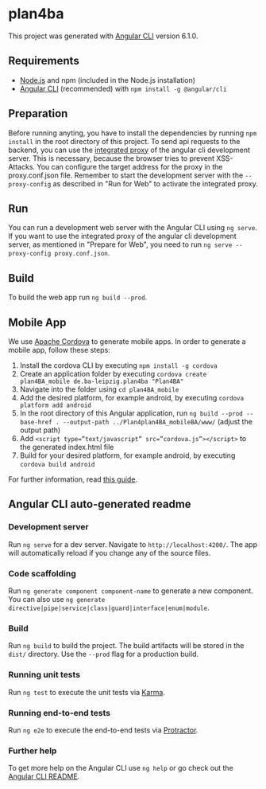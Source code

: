 # plan4ba

This project was generated with [Angular CLI](https://github.com/angular/angular-cli) version 6.1.0.

## Requirements

- [Node.js](https://nodejs.org/en/download/) and npm (included in the Node.js installation)
- [Angular CLI](https://github.com/angular/angular-cli) (recommended) with `npm install -g @angular/cli`

## Preparation

Before running anyting, you have to install the dependencies by running `npm install` in the root directory of this project.
To send api requests to the backend, you can use the [integrated proxy](https://github.com/angular/angular-cli/blob/master/docs/documentation/stories/proxy.md) of the angular cli development server. This is necessary, because the browser tries to prevent XSS-Attacks. You can configure the target address for the proxy in the proxy.conf.json file. Remember to start the development server with the `--proxy-config` as described in "Run for Web" to activate the integrated proxy.

## Run

You can run a development web server with the Angular CLI using `ng serve`. If you want to use the integrated proxy of the angular cli development server, as mentioned in "Prepare for Web", you need to run `ng serve --proxy-config proxy.conf.json`.

## Build

To build the web app run `ng build --prod`.

## Mobile App

We use [Apache Cordova](https://cordova.apache.org/) to generate mobile apps. In order to generate a mobile app, follow these steps:

1. Install the cordova CLI by executing `npm install -g cordova`
2. Create an application folder by executing `cordova create plan4BA_mobile de.ba-leipzig.plan4ba "Plan4BA"`
3. Navigate into the folder using `cd plan4BA_mobile`
4. Add the desired platform, for example android, by executing `cordova platform add android`
5. In the root directory of this Angular application, run `ng build --prod --base-href . --output-path ../Plan4plan4BA_mobileBA/www/` (adjust the output path)
6. Add `<script type=”text/javascript” src=”cordova.js”></script>` to the generated index.html file
7. Build for your desired platform, for example android, by executing `cordova build android`

For further information, read [this guide](https://medium.com/@EliaPalme/how-to-wrap-an-angular-app-with-apache-cordova-909024a25d79).

## Angular CLI auto-generated readme

### Development server

Run `ng serve` for a dev server. Navigate to `http://localhost:4200/`. The app will automatically reload if you change any of the source files.

### Code scaffolding

Run `ng generate component component-name` to generate a new component. You can also use `ng generate directive|pipe|service|class|guard|interface|enum|module`.

### Build

Run `ng build` to build the project. The build artifacts will be stored in the `dist/` directory. Use the `--prod` flag for a production build.

### Running unit tests

Run `ng test` to execute the unit tests via [Karma](https://karma-runner.github.io).

### Running end-to-end tests

Run `ng e2e` to execute the end-to-end tests via [Protractor](http://www.protractortest.org/).

### Further help

To get more help on the Angular CLI use `ng help` or go check out the [Angular CLI README](https://github.com/angular/angular-cli/blob/master/README.md).
